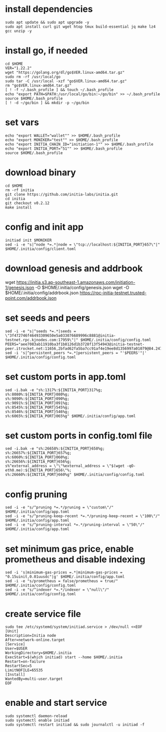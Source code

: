 
# install dependencies
```
sudo apt update && sudo apt upgrade -y
sudo apt install curl git wget htop tmux build-essential jq make lz4 gcc unzip -y
```
# install go, if needed
```
cd $HOME
VER="1.22.2"
wget "https://golang.org/dl/go$VER.linux-amd64.tar.gz"
sudo rm -rf /usr/local/go
sudo tar -C /usr/local -xzf "go$VER.linux-amd64.tar.gz"
rm "go$VER.linux-amd64.tar.gz"
[ ! -f ~/.bash_profile ] && touch ~/.bash_profile
echo "export PATH=$PATH:/usr/local/go/bin:~/go/bin" >> ~/.bash_profile
source $HOME/.bash_profile
[ ! -d ~/go/bin ] && mkdir -p ~/go/bin
```
# set vars
```
echo "export WALLET="wallet"" >> $HOME/.bash_profile
echo "export MONIKER="test"" >> $HOME/.bash_profile
echo "export INITIA_CHAIN_ID="initiation-1"" >> $HOME/.bash_profile
echo "export INITIA_PORT="51"" >> $HOME/.bash_profile
source $HOME/.bash_profile
```
# download binary
```
cd $HOME
rm -rf initia
git clone https://github.com/initia-labs/initia.git
cd initia
git checkout v0.2.12
make install
```
# config and init app
```
initiad init $MONIKER
sed -i -e "s|^node *=.*|node = \"tcp://localhost:${INITIA_PORT}657\"|" $HOME/.initia/config/client.toml
```
# download genesis and addrbook
wget https://initia.s3.ap-southeast-1.amazonaws.com/initiation-1/genesis.json -O $HOME/.initia/config/genesis.json
wget -O $HOME/.initia/config/addrbook.json https://rpc-initia-testnet.trusted-point.com/addrbook.json


# set seeds and peers
```
sed -i -e "s|^seeds *=.*|seeds = \"3f472746f46493309650e5a033076689996c8881@initia-testnet.rpc.kjnodes.com:17959\"|" $HOME/.initia/config/config.toml
PEERS="aee7083ab11910ba3f1b8126d1b3728f13f54943@initia-testnet-peer.itrocket.net:11656,2bfad62fa5ba7cc91af4e19ee8d1356997a01079@84.247.166.24:51656,e6a35b95ec73e511ef352085cb300e257536e075@37.252.186.213:26656,07632ab562028c3394ee8e78823069bfc8de7b4c@37.27.52.25:19656,b4778656f255169b8b1d660b6af3a0df68d68e65@176.57.189.36:15656,54d2302155d1bd2a95354ea1d54e196db70a5361@84.46.251.215:656,767fdcfdb0998209834b929c59a2b57d474cc496@207.148.114.112:26656,093e1b89a498b6a8760ad2188fbda30a05e4f300@35.240.207.217:26656,5f934bd7a9d60919ee67968d72405573b7b14ed0@65.21.202.124:29656,e15f6e83d7e35c12f99476674137f3edd1865654@161.97.143.182:16656"
sed -i 's|^persistent_peers *=.*|persistent_peers = "'$PEERS'"|' $HOME/.initia/config/config.toml
```
# set custom ports in app.toml
```
sed -i.bak -e "s%:1317%:${INITIA_PORT}317%g;
s%:8080%:${INITIA_PORT}080%g;
s%:9090%:${INITIA_PORT}090%g;
s%:9091%:${INITIA_PORT}091%g;
s%:8545%:${INITIA_PORT}545%g;
s%:8546%:${INITIA_PORT}546%g;
s%:6065%:${INITIA_PORT}065%g" $HOME/.initia/config/app.toml
```
# set custom ports in config.toml file
```
sed -i.bak -e "s%:26658%:${INITIA_PORT}658%g;
s%:26657%:${INITIA_PORT}657%g;
s%:6060%:${INITIA_PORT}060%g;
s%:26656%:${INITIA_PORT}656%g;
s%^external_address = \"\"%external_address = \"$(wget -qO- eth0.me):${INITIA_PORT}656\"%;
s%:26660%:${INITIA_PORT}660%g" $HOME/.initia/config/config.toml
```
# config pruning
```
sed -i -e "s/^pruning *=.*/pruning = \"custom\"/" $HOME/.initia/config/app.toml
sed -i -e "s/^pruning-keep-recent *=.*/pruning-keep-recent = \"100\"/" $HOME/.initia/config/app.toml
sed -i -e "s/^pruning-interval *=.*/pruning-interval = \"50\"/" $HOME/.initia/config/app.toml
```
# set minimum gas price, enable prometheus and disable indexing
```
sed -i 's|minimum-gas-prices =.*|minimum-gas-prices = "0.15uinit,0.01uusdc"|g' $HOME/.initia/config/app.toml
sed -i -e "s/prometheus = false/prometheus = true/" $HOME/.initia/config/config.toml
sed -i -e "s/^indexer *=.*/indexer = \"null\"/" $HOME/.initia/config/config.toml
```
# create service file
```
sudo tee /etc/systemd/system/initiad.service > /dev/null <<EOF
[Unit]
Description=Initia node
After=network-online.target
[Service]
User=$USER
WorkingDirectory=$HOME/.initia
ExecStart=$(which initiad) start --home $HOME/.initia
Restart=on-failure
RestartSec=5
LimitNOFILE=65535
[Install]
WantedBy=multi-user.target
EOF
```

# enable and start service
```
sudo systemctl daemon-reload
sudo systemctl enable initiad
sudo systemctl restart initiad && sudo journalctl -u initiad -f
```
